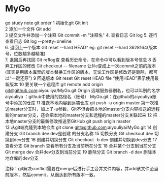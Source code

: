 # MyGo
go study  note
git order
1	初始化git	Git init	
2	添加一个文件	Git add <file name >	
3	提交文件并添加一个注释	Git commit -m "注释名"	
4. 	查看日志	Git log	
5. 	逐行查看日志	Git log --pretty=oneline	
6.	退回上一个版本	Git reset --hard HEAD^	eg:  git reset --hard 3628164(版本号，位数越多越精准)			
7. 	退回后再找回	Git reflog查	查看历史命令，在命令中可以看到版本号信息
8	丢弃工作区的修改	Git checkout -- filename	让file变成上一次commit之前的版本(其实是用版本库里的版本替换工作区的版本，无论工作区是修改还是删除，都可以“一键还原”)
9	回退版本	Git reset	Git reset HEAD file “使用HEAD”表示使用最新版本
10	要关联一个远程库	git remote add origin git@github.com:aiyouliya/MyGo.git	Origin 远端服务器别名，也可以叫别的名字
			aiyouliya ：github中使用的路径名（账号）
			MyGo.git：在github的aiyouliya账号中添加的仓库
11	推送本地内容到远端仓库	git push -u origin master	第一次推送master分支时，加上了-u参数，Git不但会把本地的master分支内容推送的远程新的master分支，还会把本地的master分支和远程的master分支关联起来
12	把本地master分支的最新修改推送至GitHub	git push origin master	
13	从git端克隆到本地仓库	git clone git@github.com:aiyouliya/MyGo.git	
14	创建分支	Git branch dev	dev是创建 的分支名称
15	切换分支	Git checkout dev	切换到dev分支
16	创建并切换分支	Git checkout -b dev	创建并切换到dev分支
17	查看分支	Git branch	查看所有分支及当前所在分支
18	合并某个分支到当前分支	Git merge dev 	合并dev分支到当前分支
19	删除分支	Git branch -d dev	删除本地仓库的dev分支

注释：git解决conflict需要在merge后进行手工合并文件内容，并add该文件至当前版本，然后commit，从而达到所有版本一致。

